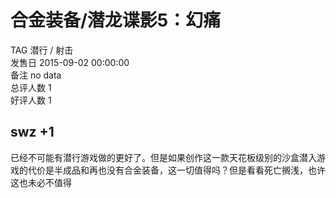 



# 合金装备/潜龙谍影5：幻痛
  
TAG 潜行 / 射击  
发售日 2015-09-02 00:00:00  
备注 no data  
总评人数 1  
好评人数 1
## swz +1


已经不可能有潜行游戏做的更好了。但是如果创作这一款天花板级别的沙盒潜入游戏的代价是半成品和再也没有合金装备，这一切值得吗？但是看看死亡搁浅，也许这也未必不值得